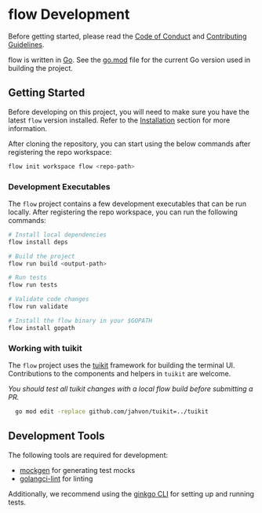 # flow Development

Before getting started, please read the [Code of Conduct](.github/CODE_OF_CONDUCT.md) and [Contributing Guidelines](.github/CONTRIBUTING.md).

flow is written in [Go](https://golang.org/). See the [go.mod](go.mod) file for the current Go version used in 
building the project.

## Getting Started

Before developing on this project, you will need to make sure you have the latest `flow` version installed.
Refer to the [Installation](README.md#installation) section for more information.

After cloning the repository, you can start using the below commands after registering the repo workspace:

```sh
flow init workspace flow <repo-path>
```

### Development Executables

The `flow` project contains a few development executables that can be run locally. After registering the repo
workspace, you can run the following commands:

```sh
# Install local dependencies
flow install deps

# Build the project
flow run build <output-path>

# Run tests
flow run tests

# Validate code changes
flow run validate

# Install the flow binary in your $GOPATH
flow install gopath
```

### Working with tuikit

The `flow` project uses the [tuikit](github.com/jahvon/tuikit) framework for building the terminal UI.
Contributions to the components and helpers in `tuikit` are welcome.

_You should test all tuikit changes with a local flow build before submitting a PR._
    
```sh
  go mod edit -replace github.com/jahvon/tuikit=../tuikit
```

## Development Tools

The following tools are required for development:

- [mockgen](https://github.com/uber-go/mock) for generating test mocks
- [golangci-lint](https://golangci-lint.run/) for linting

Additionally, we recommend using the [ginkgo CLI](https://onsi.github.io/ginkgo/#ginkgo-cli-overview) for setting up and running tests.

